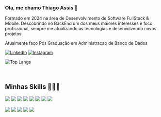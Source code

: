 ### Ola, me chamo Thiago Assis 👋
Formado em 2024 na área de Desenvolvimento de Software FullStack & Mobile. Descobrindo no BackEnd um dos meus maiores interesses e foco profissional, sempre me atualizando as tecnologias e desenvolvendo novos projetos. 

Atualmente faço Pós Graduação em Administraçao de Banco de Dados 

[![LinkedIn](https://img.shields.io/badge/LinkedIn-0077B5?style=for-the-badge&logo=linkedin&logoColor=white)](https://www.linkedin.com/in/thiago-assis-3861ba71/) [![Instagram](https://img.shields.io/badge/Instagram-E4405F?style=for-the-badge&logo=instagram&logoColor=white)](https://www.instagram.com/apenasthiagoassis/)

![Top Langs](https://github-readme-stats.vercel.app/api/top-langs/?username=ThiagoAssis66&layout=compact)


<div style="display: inline_block"><br/>
  <h2> Minhas Skills 🚀🚀🚀 </h2>
	<img align="center" src="https://img.shields.io/badge/JavaScript-F7DF1E?style=for-the-badge&logo=javascript&logoColor=black" />
	<img align="center" src="https://img.shields.io/badge/Node.js-43853D?style=for-the-badge&logo=node.js&logoColor=white" />
	<img align="center" src="https://img.shields.io/badge/React-20232A?style=for-the-badge&logo=react&logoColor=61DAFB" />
  <img align="center" src="https://img.shields.io/badge/React_Router-CA4245?style=for-the-badge&logo=react-router&logoColor=white" />
	<img align="center" src="https://img.shields.io/badge/Tailwind_CSS-38B2AC?style=for-the-badge&logo=tailwind-css&logoColor=white" />
	<img align="center" src="https://img.shields.io/badge/Bootstrap-563D7C?style=for-the-badge&logo=bootstrap&logoColor=white" />	
	<img align="center" src="https://img.shields.io/badge/React_Native-20232A?style=for-the-badge&logo=react&logoColor=61DAFB"/>
	<img align="center" src="https://img.shields.io/badge/Express.js-404D59?style=for-the-badge" />
</div>
<br/>
<div>
  	<img align="center" src="https://img.shields.io/badge/Linux-FCC624?style=for-the-badge&logo=linux&logoColor=black" />
    <img align="center" src="https://img.shields.io/badge/Windows-0078D6?style=for-the-badge&logo=windows&logoColor=white" />
    <img align="center" src="https://img.shields.io/badge/Ubuntu-E95420?style=for-the-badge&logo=ubuntu&logoColor=white" /> 
    <img align="center" src="https://img.shields.io/badge/MongoDB-4EA94B?style=for-the-badge&logo=mongodb&logoColor=white" />
    <img align="center" src="https://img.shields.io/badge/MySQL-00000F?style=for-the-badge&logo=mysql&logoColor=white" />
</div>

